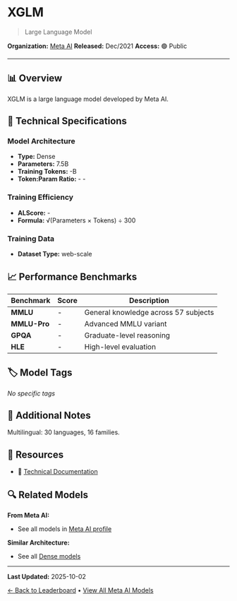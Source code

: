 # XGLM

> Large Language Model

**Organization:** [Meta AI](../../labs/meta-ai.md)
**Released:** Dec/2021
**Access:** 🟢 Public

---

## 📊 Overview

XGLM is a large language model developed by Meta AI.

## 🔧 Technical Specifications

### Model Architecture
- **Type:** Dense
- **Parameters:** 7.5B
- **Training Tokens:** -B
- **Token:Param Ratio:** - -

### Training Efficiency
- **ALScore:** -
- **Formula:** √(Parameters × Tokens) ÷ 300

### Training Data
- **Dataset Type:** web-scale

## 📈 Performance Benchmarks

| Benchmark | Score | Description |
|-----------|-------|-------------|
| **MMLU** | - | General knowledge across 57 subjects |
| **MMLU-Pro** | - | Advanced MMLU variant |
| **GPQA** | - | Graduate-level reasoning |
| **HLE** | - | High-level evaluation |

## 🏷️ Model Tags

_No specific tags_

## 📝 Additional Notes

Multilingual: 30 languages, 16 families.

## 🔗 Resources

- 📄 [Technical Documentation](https://arxiv.org/abs/2112.10668)

## 🔍 Related Models

**From Meta AI:**
- See all models in [Meta AI profile](../../labs/meta-ai.md)

**Similar Architecture:**
- See all [Dense models](../../architectures/dense.md)

---

**Last Updated:** 2025-10-02

[← Back to Leaderboard](../../README.md) • [View All Meta AI Models](../../labs/meta-ai.md)
